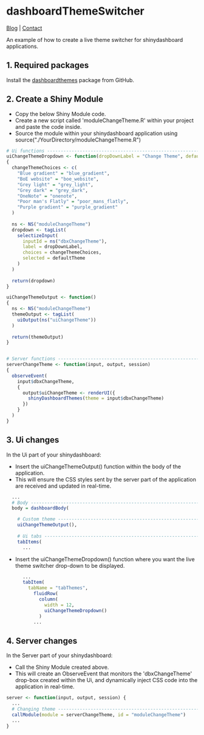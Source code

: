 # dashboardThemeSwitcher

<a href="https://nik01010.wordpress.com/" target="_blank">Blog</a> | <a href="https://nik01010.wordpress.com/contact/" target="_blank">Contact</a>
<br>

An example of how to create a live theme switcher for shinydashboard applications.


## 1. Required packages
Install the [dashboardthemes](https://github.com/nik01010/dashboardthemes) package from GitHub.


## 2. Create a Shiny Module
- Copy the below Shiny Module code.
- Create a new script called 'moduleChangeTheme.R' within your project and paste the code inside.
- Source the module within your shinydashboard application using source("./YourDirectory/moduleChangeTheme.R")
```R
# Ui functions ------------------------------------------------------------
uiChangeThemeDropdown <- function(dropDownLabel = "Change Theme", defaultTheme = "onenote")
{
  changeThemeChoices <- c(
    "Blue gradient" = "blue_gradient",
    "BoE website" = "boe_website",
    "Grey light" = "grey_light",
    "Grey dark" = "grey_dark",
    "OneNote" = "onenote",
    "Poor man's Flatly" = "poor_mans_flatly",
    "Purple gradient" = "purple_gradient"
  )
  
  ns <- NS("moduleChangeTheme")
  dropdown <- tagList(
    selectizeInput(
      inputId = ns("dbxChangeTheme"),
      label = dropDownLabel,
      choices = changeThemeChoices,
      selected = defaultTheme
    )
  )
  
  return(dropdown)
}

uiChangeThemeOutput <- function()
{
  ns <- NS("moduleChangeTheme")
  themeOutput <- tagList(
    uiOutput(ns("uiChangeTheme"))
  )
  
  return(themeOutput)
}


# Server functions --------------------------------------------------------
serverChangeTheme <- function(input, output, session)
{
  observeEvent(
    input$dbxChangeTheme, 
    {
      output$uiChangeTheme <- renderUI({
        shinyDashboardThemes(theme = input$dbxChangeTheme)
      })
    }
  )
}
```


## 3. Ui changes
In the Ui part of your shinydashboard:
- Insert the uiChangeThemeOutput() function within the body of the application.
- This will ensure the CSS styles sent by the server part of the application are received and updated in real-time.
```R
  ...
  # Body --------------------------------------------------------------------
  body = dashboardBody(

    # Custom theme ------------------------------------------------------------
    uiChangeThemeOutput(),
    
    # Ui tabs -----------------------------------------------------------------
    tabItems(
      ...
```
- Insert the uiChangeThemeDropdown() function where you want the live theme switcher drop-down to be displayed.
```R
      ...
      tabItem(
        tabName = "tabThemes",
          fluidRow(
            column(
              width = 12,
              uiChangeThemeDropdown()
            )
          ...
```


## 4. Server changes
In the Server part of your shinydashboard:
- Call the Shiny Module created above.
- This will create an ObserveEvent that monitors the 'dbxChangeTheme' drop-box created within the Ui, and dynamically inject CSS code into the application in real-time.
```R
server <- function(input, output, session) {
  ...
  # Changing theme ----------------------------------------------------------
  callModule(module = serverChangeTheme, id = "moduleChangeTheme")
  ...
}
```
